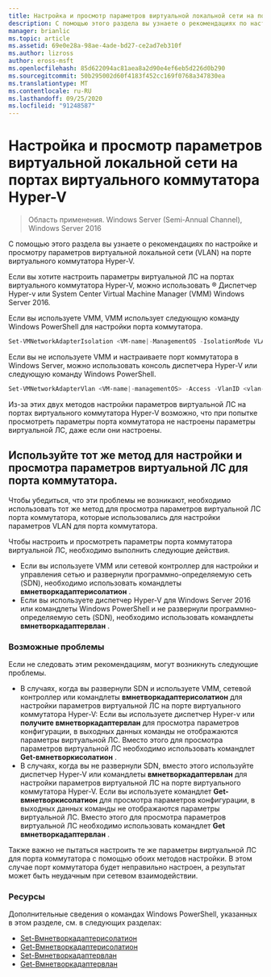 ```yaml
---
title: Настройка и просмотр параметров виртуальной локальной сети на портах виртуального коммутатора Hyper-V
description: С помощью этого раздела вы узнаете о рекомендациях по настройке и просмотру параметров виртуальной локальной сети (VLAN) на порте виртуального коммутатора Hyper-V в Windows Server 2016.
manager: brianlic
ms.topic: article
ms.assetid: 69e0e28a-98ae-4ade-bd27-ce2ad7eb310f
ms.author: lizross
author: eross-msft
ms.openlocfilehash: 85d622094ac81aea8a2d90e4ef6eb5d226d0b290
ms.sourcegitcommit: 50b295002d60f4183f452cc169f0768a347830ea
ms.translationtype: MT
ms.contentlocale: ru-RU
ms.lasthandoff: 09/25/2020
ms.locfileid: "91248587"
---
```

# <a name="configure-and-view-vlan-settings-on-hyper-v-virtual-switch-ports"></a>Настройка и просмотр параметров виртуальной локальной сети на портах виртуального коммутатора Hyper-V

>Область применения. Windows Server (Semi-Annual Channel), Windows Server 2016

С помощью этого раздела вы узнаете о рекомендациях по настройке и просмотру параметров виртуальной локальной сети (VLAN) на порте виртуального коммутатора Hyper-V.

Если вы хотите настроить параметры виртуальной ЛС на портах виртуального коммутатора Hyper-V, можно использовать &reg; Диспетчер Hyper-v или System Center Virtual Machine Manager (VMM) Windows Server 2016.

Если вы используете VMM, VMM использует следующую команду Windows PowerShell для настройки порта коммутатора.

```powershell
Set-VMNetworkAdapterIsolation <VM-name|-ManagementOS -IsolationMode VLAN -DefaultIsolationID <vlan-value> -AllowUntaggedTraffic $True
```
Если вы не используете VMM и настраиваете порт коммутатора в Windows Server, можно использовать консоль диспетчера Hyper-V или следующую команду Windows PowerShell.
```powershell
Set-VMNetworkAdapterVlan <VM-name|-managementOS> -Access -VlanID <vlan-value>
```

Из-за этих двух методов настройки параметров виртуальной ЛС на портах виртуального коммутатора Hyper-V возможно, что при попытке просмотреть параметры порта коммутатора не настроены параметры виртуальной ЛС, даже если они настроены.

## <a name="use-the-same-method-to-configure-and-view-switch-port-vlan-settings"></a>Используйте тот же метод для настройки и просмотра параметров виртуальной ЛС для порта коммутатора.

Чтобы убедиться, что эти проблемы не возникают, необходимо использовать тот же метод для просмотра параметров виртуальной ЛС порта коммутатора, которые использовались для настройки параметров VLAN для порта коммутатора.

Чтобы настроить и просмотреть параметры порта коммутатора виртуальной ЛС, необходимо выполнить следующие действия.

- Если вы используете VMM или сетевой контроллер для настройки и управления сетью и развернули программно-определяемую сеть (SDN), необходимо использовать командлеты **вмнетворкадаптерисолатион** .
- Если вы используете диспетчер Hyper-V для Windows Server 2016 или командлеты Windows PowerShell и не развернули программно-определяемую сеть (SDN), необходимо использовать командлеты **вмнетворкадаптервлан** .

### <a name="possible-issues"></a>Возможные проблемы

Если не следовать этим рекомендациям, могут возникнуть следующие проблемы.

- В случаях, когда вы развернули SDN и используете VMM, сетевой контроллер или командлеты **вмнетворкадаптерисолатион** для настройки параметров виртуальной ЛС на порте виртуального коммутатора Hyper-V: Если вы используете диспетчер Hyper-v или **получите вмнетворкадаптервлан** для просмотра параметров конфигурации, в выходных данных команды не отображаются параметры виртуальной ЛС. Вместо этого для просмотра параметров виртуальной ЛС необходимо использовать командлет **Get-вмнетворкисолатион** .
- В случаях, когда вы не развернули SDN, вместо этого используйте диспетчер Hyper-V или командлеты **вмнетворкадаптервлан** для настройки параметров виртуальной ЛС на порте виртуального коммутатора Hyper-V. Если вы используете командлет **Get-вмнетворкисолатион** для просмотра параметров конфигурации, в выходных данных команды не отображаются параметры виртуальной ЛС. Вместо этого для просмотра параметров виртуальной ЛС необходимо использовать командлет **Get вмнетворкадаптервлан** .

Также важно не пытаться настроить те же параметры виртуальной ЛС для порта коммутатора с помощью обоих методов настройки. В этом случае порт коммутатора будет неправильно настроен, а результат может быть неудачным при сетевом взаимодействии.

### <a name="resources"></a>Ресурсы

Дополнительные сведения о командах Windows PowerShell, указанных в этом разделе, см. в следующих разделах:

- [Set-Вмнетворкадаптерисолатион](/powershell/module/hyper-v/set-vmnetworkadapterisolation?view=win10-ps)
- [Get-Вмнетворкадаптерисолатион](/powershell/module/hyper-v/get-vmnetworkadapterisolation?view=win10-ps)
- [Set-Вмнетворкадаптервлан](/powershell/module/hyper-v/set-vmnetworkadaptervlan?view=win10-ps)
- [Get-Вмнетворкадаптервлан](/powershell/module/hyper-v/get-vmnetworkadaptervlan?view=win10-ps)
